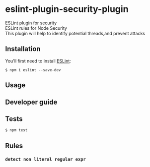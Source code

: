 # eslint-plugin-security-plugin

ESLint plugin for security <br/>
ESLint rules for Node Security <br/>
This plugin will help to identify potential threads,and prevent attacks


## Installation

You'll first need to install [ESLint](http://eslint.org):

```
$ npm i eslint --save-dev
```

## Usage

## Developer guide

## Tests

```sh
$ npm test
```

## Rules

### `detect non literal regular expr`





